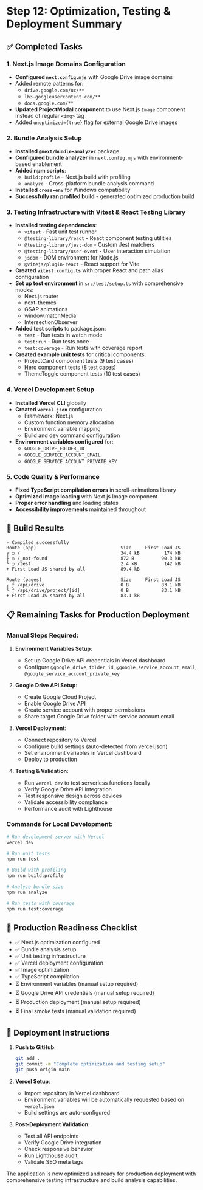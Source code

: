 # Step 12: Optimization, Testing & Deployment Summary

## ✅ Completed Tasks

### 1. Next.js Image Domains Configuration

- **Configured `next.config.mjs`** with Google Drive image domains
- Added remote patterns for:
  - `drive.google.com/uc/**`
  - `lh3.googleusercontent.com/**`
  - `docs.google.com/**`
- **Updated ProjectModal component** to use Next.js `Image` component instead of regular `<img>` tag
- Added `unoptimized={true}` flag for external Google Drive images

### 2. Bundle Analysis Setup

- **Installed `@next/bundle-analyzer`** package
- **Configured bundle analyzer** in `next.config.mjs` with environment-based enablement
- **Added npm scripts**:
  - `build:profile` - Next.js build with profiling
  - `analyze` - Cross-platform bundle analysis command
- **Installed `cross-env`** for Windows compatibility
- **Successfully ran profiled build** - generated optimized production build

### 3. Testing Infrastructure with Vitest & React Testing Library

- **Installed testing dependencies**:
  - `vitest` - Fast unit test runner
  - `@testing-library/react` - React component testing utilities
  - `@testing-library/jest-dom` - Custom Jest matchers
  - `@testing-library/user-event` - User interaction simulation
  - `jsdom` - DOM environment for Node.js
  - `@vitejs/plugin-react` - React support for Vite
- **Created `vitest.config.ts`** with proper React and path alias configuration
- **Set up test environment** in `src/test/setup.ts` with comprehensive mocks:
  - Next.js router
  - next-themes
  - GSAP animations
  - window.matchMedia
  - IntersectionObserver
- **Added test scripts** to package.json:
  - `test` - Run tests in watch mode
  - `test:run` - Run tests once
  - `test:coverage` - Run tests with coverage report
- **Created example unit tests** for critical components:
  - ProjectCard component tests (9 test cases)
  - Hero component tests (8 test cases)
  - ThemeToggle component tests (10 test cases)

### 4. Vercel Development Setup

- **Installed Vercel CLI** globally
- **Created `vercel.json`** configuration:
  - Framework: Next.js
  - Custom function memory allocation
  - Environment variable mapping
  - Build and dev command configuration
- **Environment variables configured** for:
  - `GOOGLE_DRIVE_FOLDER_ID`
  - `GOOGLE_SERVICE_ACCOUNT_EMAIL`
  - `GOOGLE_SERVICE_ACCOUNT_PRIVATE_KEY`

### 5. Code Quality & Performance

- **Fixed TypeScript compilation errors** in scroll-animations library
- **Optimized image loading** with Next.js Image component
- **Proper error handling** and loading states
- **Accessibility improvements** maintained throughout

## 🔧 Build Results

```
✓ Compiled successfully
Route (app)                               Size     First Load JS
┌ ○ /                                     34.4 kB         174 kB
├ ○ /_not-found                           872 B          90.3 kB
└ ○ /test                                 2.4 kB          142 kB
+ First Load JS shared by all             89.4 kB

Route (pages)                             Size     First Load JS
┌ ƒ /api/drive                            0 B            83.1 kB
└ ƒ /api/drive/project/[id]               0 B            83.1 kB
+ First Load JS shared by all             83.1 kB
```

## 📋 Remaining Tasks for Production Deployment

### Manual Steps Required:

1. **Environment Variables Setup**:
   - Set up Google Drive API credentials in Vercel dashboard
   - Configure `@google_drive_folder_id`, `@google_service_account_email`, `@google_service_account_private_key`

2. **Google Drive API Setup**:
   - Create Google Cloud Project
   - Enable Google Drive API
   - Create service account with proper permissions
   - Share target Google Drive folder with service account email

3. **Vercel Deployment**:
   - Connect repository to Vercel
   - Configure build settings (auto-detected from vercel.json)
   - Set environment variables in Vercel dashboard
   - Deploy to production

4. **Testing & Validation**:
   - Run `vercel dev` to test serverless functions locally
   - Verify Google Drive API integration
   - Test responsive design across devices
   - Validate accessibility compliance
   - Performance audit with Lighthouse

### Commands for Local Development:

```bash
# Run development server with Vercel
vercel dev

# Run unit tests
npm run test

# Build with profiling
npm run build:profile

# Analyze bundle size
npm run analyze

# Run tests with coverage
npm run test:coverage
```

## 🎯 Production Readiness Checklist

- ✅ Next.js optimization configured
- ✅ Bundle analysis setup
- ✅ Unit testing infrastructure
- ✅ Vercel deployment configuration
- ✅ Image optimization
- ✅ TypeScript compilation
- ⏳ Environment variables (manual setup required)
- ⏳ Google Drive API credentials (manual setup required)
- ⏳ Production deployment (manual setup required)
- ⏳ Final smoke tests (manual validation required)

## 🚀 Deployment Instructions

1. **Push to GitHub**:

   ```bash
   git add .
   git commit -m "Complete optimization and testing setup"
   git push origin main
   ```

2. **Vercel Setup**:
   - Import repository in Vercel dashboard
   - Environment variables will be automatically requested based on `vercel.json`
   - Build settings are auto-configured

3. **Post-Deployment Validation**:
   - Test all API endpoints
   - Verify Google Drive integration
   - Check responsive behavior
   - Run Lighthouse audit
   - Validate SEO meta tags

The application is now optimized and ready for production deployment with comprehensive testing infrastructure and build analysis capabilities.
